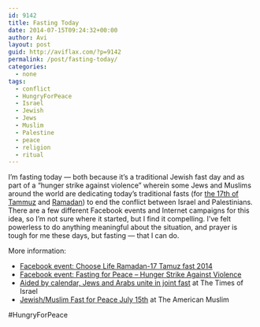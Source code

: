 ```yaml
---
id: 9142
title: Fasting Today
date: 2014-07-15T09:24:32+00:00
author: Avi
layout: post
guid: http://aviflax.com/?p=9142
permalink: /post/fasting-today/
categories:
  - none
tags:
  - conflict
  - HungryForPeace
  - Israel
  - Jewish
  - Jews
  - Muslim
  - Palestine
  - peace
  - religion
  - ritual
---
```

I’m fasting today — both because it’s a traditional Jewish fast day and as part of a “hunger strike against violence” wherein some Jews and Muslims around the world are dedicating today’s traditional fasts (for [the 17th of Tammuz](http://en.wikipedia.org/wiki/Seventeenth_of_Tammuz) and [Ramadan](http://en.wikipedia.org/wiki/Ramadan)) to end the conflict between Israel and Palestinians. There are a few different Facebook events and Internet campaigns for this idea, so I’m not sure where it started, but I find it compelling. I’ve felt powerless to do anything meaningful about the situation, and prayer is tough for me these days, but fasting — that I can do.

More information:

  * [Facebook event: Choose Life Ramadan-17 Tamuz fast 2014](https://www.facebook.com/events/1436279683313129/)
  * [Facebook event: Fasting for Peace &#8211; Hunger Strike Against Violence](https://www.facebook.com/events/1509760402593014/)
  * [Aided by calendar, Jews and Arabs unite in joint fast](http://www.timesofisrael.com/aided-by-calendar-jews-and-arabs-unite-in-joint-fast/) at The Times of Israel
  * [Jewish/Muslim Fast for Peace July 15th](http://theamericanmuslim.org/tam.php/features/articles/jewish-muslim-fast-for-peace/0020215) at The American Muslim

<p class="tags">
  #HungryForPeace
</p>